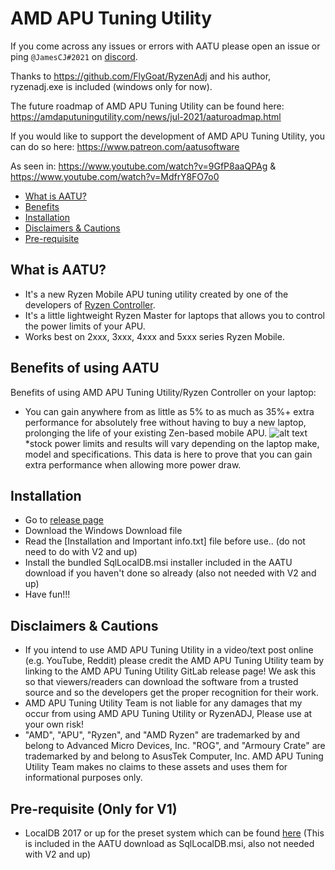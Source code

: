 # AMD APU Tuning Utility

If you come across any issues or errors with AATU please open an issue or ping `@JamesCJ#2021` on [discord](https://discord.gg/M3hVqnT4pQ).

Thanks to https://github.com/FlyGoat/RyzenAdj and his author, ryzenadj.exe is included (windows only for now). 

The future roadmap of AMD APU Tuning Utility can be found here: https://amdaputuningutility.com/news/jul-2021/aaturoadmap.html

If you would like to support the development of AMD APU Tuning Utility, you can do so here: https://www.patreon.com/aatusoftware

As seen in: https://www.youtube.com/watch?v=9GfP8aaQPAg & https://www.youtube.com/watch?v=MdfrY8FO7o0

- [What is AATU?](#what-is-aatu)
- [Benefits](#benefits-of-using-aatu)
- [Installation](#installation)
- [Disclaimers & Cautions](#disclaimers-cautions)
- [Pre-requisite](#pre-requisite)

## What is AATU?
- It's a new Ryzen Mobile APU tuning utility created by one of the developers of [Ryzen Controller](https://gitlab.com/ryzen-controller-team/ryzen-controller).
- It's a little lightweight Ryzen Master for laptops that allows you to control the power limits of your APU.
- Works best on 2xxx, 3xxx, 4xxx and 5xxx series Ryzen Mobile.

## Benefits of using AATU
Benefits of using AMD APU Tuning Utility/Ryzen Controller on your laptop:
- You can gain anywhere from as little as 5% to as much as 35%+ extra performance for absolutely free without having to buy a new laptop, prolonging the life of your existing Zen-based mobile APU.
![alt text](https://cdn.discordapp.com/attachments/772164404598276135/870293764688715776/Screenshot_2021-07-29_at_14.png)
*stock power limits and results will vary depending on the laptop make, model and specifications. This data is here to prove that you can gain extra performance when allowing more power draw.

## Installation
- Go to [release page](https://github.com/JamesCJ60/AMD-APU-Tuning-Utility/releases)
- Download the Windows Download file
- Read the [Installation and Important info.txt] file before use.. (do not need to do with V2 and up)
- Install the bundled SqlLocalDB.msi installer included in the AATU download if you haven't done so already (also not needed with V2 and up)
- Have fun!!!

## Disclaimers & Cautions

- If you intend to use AMD APU Tuning Utility in a video/text post online (e.g. YouTube, Reddit) please credit the AMD APU Tuning Utility team by linking to the AMD APU Tuning Utility GitLab release page! We ask this so that viewers/readers can download the software from a trusted source and so the developers get the proper recognition for their work.
- AMD APU Tuning Utility Team is not liable for any damages that my occur from using AMD APU Tuning Utility or RyzenADJ, Please use at your own risk!
- "AMD", "APU", "Ryzen", and "AMD Ryzen" are trademarked by and belong to Advanced Micro Devices, Inc. "ROG", and "Armoury Crate" are trademarked by and belong to AsusTek Computer, Inc. AMD APU Tuning Utility Team makes no claims to these assets and uses them for informational purposes only.

## Pre-requisite (Only for V1)
- LocalDB 2017 or up for the preset system which can be found [here](https://go.microsoft.com/fwlink/?LinkID=866658) (This is included in the AATU download as SqlLocalDB.msi, also not needed with V2 and up)
